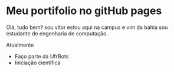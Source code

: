# Meu portifolio no gitHub pages

Olá, tudo bem? sou vitor estou aqui na campus e vim da bahia sou estudante de engenharia de computação.

Atualmente 
- Faço parte da UfrBots
- Iniciação cientifica 
